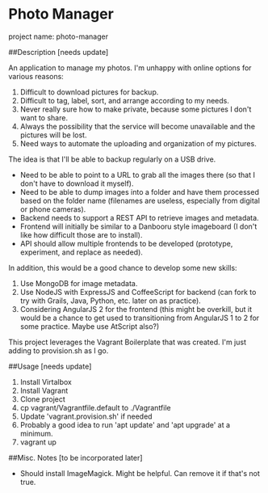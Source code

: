 # Photo Manager

project name: photo-manager

##Description [needs update]

An application to manage my photos.  I'm unhappy with online options for various reasons:

1.  Difficult to download pictures for backup.
2.  Difficult to tag, label, sort, and arrange according to my needs.
3.  Never really sure how to make private, because some pictures I don't want to share.
4.  Always the possibility that the service will become unavailable and the pictures will be lost.
5.  Need ways to automate the uploading and organization of my pictures.

The idea is that I'll be able to backup regularly on a USB drive.

* Need to be able to point to a URL to grab all the images there (so that I don't have to download it myself).
* Need to be able to dump images into a folder and have them processed based on the folder name (filenames are useless, especially from digital or phone cameras).
* Backend needs to support a REST API to retrieve images and metadata.
* Frontend will initially be similar to a Danbooru style imageboard (I don't like how difficult those are to install).
* API should allow multiple frontends to be developed (prototype, experiment, and replace as needed).

In addition, this would be a good chance to develop some new skills:

1.  Use MongoDB for image metadata.
2.  Use NodeJS with ExpressJS and CoffeeScript for backend (can fork to try with Grails, Java, Python, etc. later on as practice).
3.  Considering AngularJS 2 for the frontend (this might be overkill, but it would be a chance to get used to transitioning from AngularJS 1 to 2 for some practice.  Maybe use AtScript also?)

This project leverages the Vagrant Boilerplate that was created.  I'm just adding to provision.sh as I go.

##Usage [needs update]

1. Install Virtalbox
2. Install Vagrant
3. Clone project
4. cp vagrant/Vagrantfile.default to ./Vagrantfile
5. Update 'vagrant.provision.sh' if needed
  1. Probably a good idea to run 'apt update' and 'apt upgrade' at a minimum.
6. vagrant up

##Misc. Notes [to be incorporated later]

* Should install ImageMagick.  Might be helpful.  Can remove it if that's not true.


